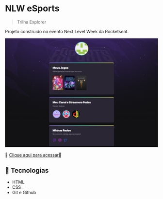 # NLW eSports 

>Trilha Explorer

Projeto construido no evento Next Level Week da Rocketseat.

![preview](./.github\preview.png)

🤖 [Clique aqui para acessar](https://savonitti.github.io/nlw-esports-explorer/)🤖

## 💼 Tecnologias

- HTML
- CSS
- Git e Github

##